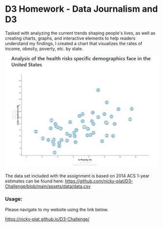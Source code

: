 # D3 Homework - Data Journalism and D3

Tasked with analyzing the current trends shaping people's lives, as well as creating charts, graphs, and interactive elements to help readers understand my findings, I created a chart that visualizes the rates of income, obesity, poverty, etc. by state.

<img src="images/chart.png"  >


The data set included with the assignment is based on 2014 ACS 1-year estimates can be found here: https://github.com/nicky-plat/D3-Challenge/blob/main/assets/data/data.csv

### Usage:
Please navigate to my website using the link below.

https://nicky-plat.github.io/D3-Challenge/
